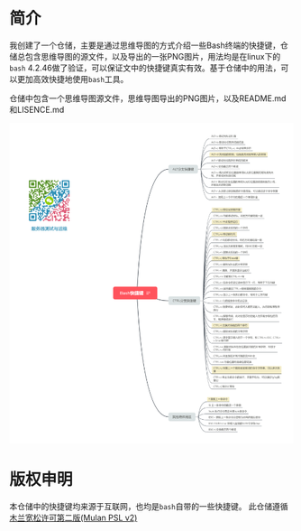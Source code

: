 # 简介

   我创建了一个仓储，主要是通过思维导图的方式介绍一些Bash终端的快捷键，仓储总包含思维导图的源文件，以及导出的一张PNG图片，用法均是在linux下的`bash` 4.2.46做了验证，可以保证文中的快捷键真实有效。基于仓储中的用法，可以更加高效快捷地使用`bash`工具。

   仓储中包含一个思维导图源文件，思维导图导出的PNG图片，以及README.md和LISENCE.md

![Bash-Shortcuts-Mind-Map.png](https://raw.githubusercontent.com/hualong1009/Bash-Shortcuts-Mind-Map/master/Bash-Shortcuts-Mind-Map.png)

# 版权申明

   本仓储中的快捷键均来源于互联网，也均是`bash`自带的一些快捷键。
此仓储遵循[木兰宽松许可第二版(Mulan PSL v2)](http://license.coscl.org.cn/MulanPSL2)